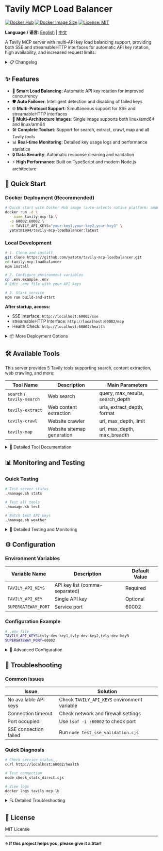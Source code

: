 # Tavily MCP Load Balancer

[![Docker Hub](https://img.shields.io/docker/pulls/yatotm1994/tavily-mcp-loadbalancer?style=flat-square)](https://hub.docker.com/r/yatotm1994/tavily-mcp-loadbalancer)
[![Docker Image Size](https://img.shields.io/docker/image-size/yatotm1994/tavily-mcp-loadbalancer?style=flat-square)](https://hub.docker.com/r/yatotm1994/tavily-mcp-loadbalancer)
[![License: MIT](https://img.shields.io/badge/License-MIT-yellow.svg)](https://opensource.org/licenses/MIT)

**Language / 语言**: [English](./README_EN.md) | [中文](./README.md)

A Tavily MCP server with multi-API key load balancing support, providing both SSE and streamableHTTP interfaces for automatic API key rotation, high availability, and increased request limits.

<details>
<summary>📋 Changelog</summary>

### v2.1.0 (2025-08-14)
- 🌐 **streamableHTTP Support**: Added HTTP POST /mcp endpoint for direct MCP request-response mode
- 🔄 **Multi-Protocol Compatibility**: Simultaneous support for SSE and streamableHTTP to meet different client needs
- 📝 **Documentation Updates**: Added streamableHTTP interface usage instructions and examples

### v2.0.0 (2025-08-12)
- 🔄 **Architecture Refactor**: Migrated from supergateway dependency to native SSE implementation
- 🛠️ **Tool Updates**: Synced with latest Tavily MCP toolset, added tavily-crawl and tavily-map
- 📊 **Enhanced Monitoring**: Added detailed API key usage logs and rotation status
- 🔒 **Security Improvements**: Enhanced response data cleaning and character encoding handling
- 📝 **Documentation Rewrite**: Complete README rewrite with optimized project structure

### v1.0.0 (2025-08-05)
- 🚀 **Initial Release**: Supergateway-based Tavily MCP load balancer
- 🔄 **Load Balancing**: Implemented multi-API key rotation mechanism
- 🛡️ **Failover**: Automatic disabled key detection and failover

</details>

## ✨ Features

- 🔄 **Smart Load Balancing**: Automatic API key rotation for improved concurrency
- 🛡️ **Auto Failover**: Intelligent detection and disabling of failed keys
- 🌐 **Multi-Protocol Support**: Simultaneous support for SSE and streamableHTTP interfaces
- 🧬 **Multi-Architecture Images**: Single image supports both linux/amd64 and linux/arm64
- 🛠️ **Complete Toolset**: Support for search, extract, crawl, map and all Tavily tools
- 📊 **Real-time Monitoring**: Detailed key usage logs and performance statistics
- 🔒 **Data Security**: Automatic response cleaning and validation
- ⚡ **High Performance**: Built on TypeScript and modern Node.js architecture

## 🚀 Quick Start

### Docker Deployment (Recommended)

```bash
# Quick start with Docker Hub image (auto-selects native platform: amd64/arm64)
docker run -d \
  --name tavily-mcp-lb \
  -p 60002:60002 \
  -e TAVILY_API_KEYS="your-key1,your-key2,your-key3" \
  yatotm1994/tavily-mcp-loadbalancer:latest
```

### Local Development

```bash
# 1. Clone and install
git clone https://github.com/yatotm/tavily-mcp-loadbalancer.git
cd tavily-mcp-loadbalancer
npm install

# 2. Configure environment variables
cp .env.example .env
# Edit .env file with your API keys

# 3. Start service
npm run build-and-start
```

**After startup, access:**
- SSE Interface: `http://localhost:60002/sse`
- streamableHTTP Interface: `http://localhost:60002/mcp`
- Health Check: `http://localhost:60002/health`

<details>
<summary>📦 More Deployment Options</summary>

#### Docker Compose Deployment

```bash
# 1. Clone project
git clone https://github.com/yatotm/tavily-mcp-loadbalancer.git
cd tavily-mcp-loadbalancer

# 2. Configure environment variables
cp .env.example .env
# Edit .env file

# 3. Start service
docker-compose up -d

# 4. View logs
docker-compose logs -f
```

#### Custom Docker Build

```bash
# Build image
docker build -t tavily-mcp-loadbalancer .

# Run container
docker run -d \
  --name tavily-mcp-lb \
  -p 60002:60002 \
  -e TAVILY_API_KEYS="your-key1,your-key2,your-key3" \
  tavily-mcp-loadbalancer
```

#### Development Mode

```bash
# Development mode with hot reload
npm run dev

# Step-by-step execution
npm run build
npm run start-gateway

# Using script
./start.sh
```

</details>

## 🛠️ Available Tools

This server provides 5 Tavily tools supporting search, content extraction, web crawling, and more:

| Tool Name | Description | Main Parameters |
|-----------|-------------|-----------------|
| `search` / `tavily-search` | Web search | query, max_results, search_depth |
| `tavily-extract` | Web content extraction | urls, extract_depth, format |
| `tavily-crawl` | Website crawler | url, max_depth, limit |
| `tavily-map` | Website sitemap generation | url, max_depth, max_breadth |

<details>
<summary>📖 Detailed Tool Documentation</summary>

### Interface Description

**SSE Interface**: `http://localhost:60002/sse`
**Message Interface**: `http://localhost:60002/message`
**streamableHTTP Interface**: `http://localhost:60002/mcp`
**Health Check**: `http://localhost:60002/health`

#### streamableHTTP Usage Examples

```bash
# Initialize connection
curl -X POST http://localhost:60002/mcp \
  -H "Content-Type: application/json" \
  -d '{
    "jsonrpc": "2.0",
    "id": 1,
    "method": "initialize",
    "params": {
      "protocolVersion": "2024-11-05",
      "capabilities": {},
      "clientInfo": {"name": "test-client", "version": "1.0.0"}
    }
  }'

# Get tool list
curl -X POST http://localhost:60002/mcp \
  -H "Content-Type: application/json" \
  -d '{"jsonrpc": "2.0", "id": 2, "method": "tools/list"}'

# Call search tool
curl -X POST http://localhost:60002/mcp \
  -H "Content-Type: application/json" \
  -d '{
    "jsonrpc": "2.0",
    "id": 3,
    "method": "tools/call",
    "params": {
      "name": "search",
      "arguments": {
        "query": "OpenAI GPT-4",
        "max_results": 3
      }
    }
  }'
```

### Tool Parameter Details

#### 1. search / tavily-search - Web Search
```json
{
  "name": "search",
  "arguments": {
    "query": "OpenAI GPT-4",
    "search_depth": "basic",
    "topic": "general", 
    "max_results": 10,
    "start_date": "2024-01-01",
    "end_date": "2024-12-31",
    "country": "US",
    "include_favicon": false
  }
}
```

#### 2. tavily-extract - Web Content Extraction
```json
{
  "name": "tavily-extract",
  "arguments": {
    "urls": ["https://example.com/article"],
    "extract_depth": "basic",
    "format": "markdown",
    "include_favicon": false
  }
}
```

#### 3. tavily-crawl - Website Crawler
```json
{
  "name": "tavily-crawl",
  "arguments": {
    "url": "https://example.com",
    "max_depth": 2,
    "max_breadth": 20,
    "limit": 50,
    "instructions": "Focus on technical content",
    "select_paths": ["/docs", "/api"],
    "select_domains": ["example.com"],
    "allow_external": false,
    "categories": ["technology"],
    "extract_depth": "basic",
    "format": "markdown",
    "include_favicon": false
  }
}
```

#### 4. tavily-map - Website Sitemap Generation
```json
{
  "name": "tavily-map",
  "arguments": {
    "url": "https://example.com",
    "max_depth": 1,
    "max_breadth": 20,
    "limit": 50,
    "instructions": "Map the main structure",
    "select_paths": ["/"],
    "select_domains": ["example.com"],
    "allow_external": false,
    "categories": ["general"]
  }
}
```

### Direct MCP Usage

```bash
# Direct MCP protocol usage (stdio)
node dist/index.js
```

</details>

## 📊 Monitoring and Testing

### Quick Testing

```bash
# Test server status
./manage.sh stats

# Test all tools
./manage.sh test

# Batch test API keys
./manage.sh weather
```

<details>
<summary>🔧 Detailed Testing and Monitoring</summary>

### Management Scripts

```bash
# Test server connection status
./manage.sh stats

# Test all tool functionality
./manage.sh test

# Batch weather search test (test all API keys)
./manage.sh weather

# Show help information
./manage.sh help
```

### Node.js Test Scripts

```bash
# Test server connection
node check_stats_direct.cjs

# Run tool tests
node test_tools_direct.cjs

# Batch weather search test
node test_weather_search.cjs

# Test SSE connection and data security
node test_sse_validation.cjs
```

### Monitoring Output Examples

#### Server Status Check
```
✅ Connection successful
📊 Tavily MCP Load Balancer Status:
✅ Search function normal
Search result length: 2847 characters
```

#### API Key Rotation Logs
```
[INFO] Using API key: tvly-dev-T... (Key 1/10)
[INFO] API key tvly-dev-T... request successful
[INFO] Using API key: tvly-dev-Y... (Key 2/10)
[INFO] API key tvly-dev-Y... request successful
```

</details>

## ⚙️ Configuration

### Environment Variables

| Variable Name | Description | Default Value |
|---------------|-------------|---------------|
| `TAVILY_API_KEYS` | API key list (comma-separated) | Required |
| `TAVILY_API_KEY` | Single API key | Optional |
| `SUPERGATEWAY_PORT` | Service port | 60002 |

### Configuration Example

```bash
# .env file
TAVILY_API_KEYS=tvly-dev-key1,tvly-dev-key2,tvly-dev-key3
SUPERGATEWAY_PORT=60002
```

<details>
<summary>🔧 Advanced Configuration</summary>

### Docker Environment Variables

```bash
# Docker runtime settings
docker run -e "TAVILY_API_KEYS=key1,key2,key3" \
           -e "SUPERGATEWAY_PORT=60002" \
           yatotm1994/tavily-mcp-loadbalancer:latest
```

### Development Environment Configuration

```bash
# Development environment variables
export TAVILY_API_KEYS="tvly-dev-key1,tvly-dev-key2"
export SUPERGATEWAY_PORT=60002

# Or use .env file
cp .env.example .env
# Edit .env file
```

### SSE Connection Testing

Verify SSE connection and data security:

```bash
# Run SSE connection test
node test_sse_validation.cjs
```

Test content:
- ✅ SSE connection establishment and session management
- ✅ JSON-RPC message sending and receiving
- ✅ Response data security validation
- ✅ Control character and special character handling
- ✅ Large data response processing
- ✅ Error handling and logging

</details>

## 🔧 Troubleshooting

### Common Issues

| Issue | Solution |
|-------|----------|
| No available API keys | Check `TAVILY_API_KEYS` environment variable |
| Connection timeout | Check network and firewall settings |
| Port occupied | Use `lsof -i :60002` to check port |
| SSE connection failed | Run `node test_sse_validation.cjs` |

### Quick Diagnosis

```bash
# Check service status
curl http://localhost:60002/health

# Test connection
node check_stats_direct.cjs

# View logs
docker logs tavily-mcp-lb
```

<details>
<summary>🔍 Detailed Troubleshooting</summary>

### Local Runtime Issues

1. **No available API keys**
   - Check environment variables: `echo $TAVILY_API_KEYS`
   - Ensure key format is correct (should start with `tvly-`)
   - Use `node check_stats_direct.cjs` to test connection

2. **API key errors or disabled**
   - Check error information in server logs
   - Use `./manage.sh weather` to batch test all keys
   - Check if key quota is exhausted

3. **Connection timeout or network issues**
   - Check network connection and firewall settings
   - Confirm Tavily API service is normal
   - Try reducing concurrent request count

4. **SSE connection issues**
   - Use `node test_sse_validation.cjs` to test SSE connection
   - Check if port 60002 is occupied: `lsof -i :60002`
   - Confirm server has started normally

### Docker Related Issues

| Issue | Solution |
|-------|----------|
| Build failed | `docker system prune -f` to clean cache |
| Container startup failed | `docker logs tavily-mcp-lb` to view logs |
| Environment variables invalid | Check `.env` file format |
| Health check failed | `curl http://localhost:60002/health` |

### Docker Debug Commands

```bash
# View container logs
docker logs -f tavily-mcp-lb

# Enter container for debugging
docker exec -it tavily-mcp-lb sh

# Check environment variables
docker exec tavily-mcp-lb env | grep TAVILY
```

</details>

## 📄 License

MIT License

---

**⭐ If this project helps you, please give it a Star!**
